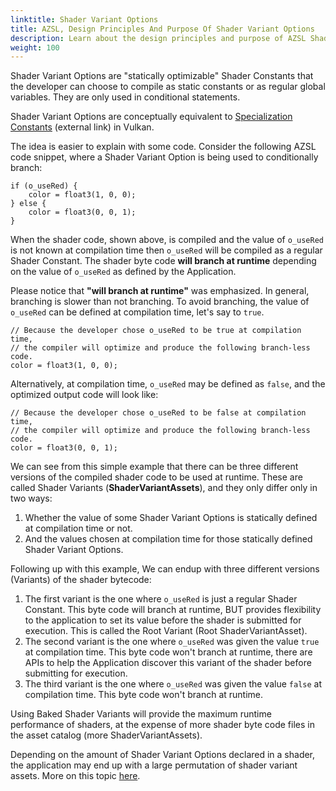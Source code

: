 ```yaml
---
linktitle: Shader Variant Options
title: AZSL, Design Principles And Purpose Of Shader Variant Options
description: Learn about the design principles and purpose of AZSL Shader Variant Options in the Atom Renderer. 
weight: 100
---
```


Shader Variant Options are "statically optimizable" Shader Constants that the developer can choose to compile as static constants or as regular global variables. They are only used in conditional statements.  
  
Shader Variant Options are conceptually equivalent to [Specialization Constants](https://www.khronos.org/registry/vulkan/specs/1.1-khr-extensions/html/chap10.html#pipelines-specialization-constants) (external link) in Vulkan.  
  
The idea is easier to explain with some code. Consider the following AZSL code snippet, where a Shader Variant Option is being used to conditionally branch:  
  
    if (o_useRed) {
        color = float3(1, 0, 0);
    } else {
        color = float3(0, 0, 1);
    }
  
When the shader code, shown above, is compiled and the value of `o_useRed` is not known at compilation time then `o_useRed` will be compiled as a regular Shader Constant. The shader byte code **will branch at runtime** depending on the value of `o_useRed` as defined by the Application.  
  
Please notice that **"will branch at runtime"** was emphasized. In general, branching is slower than not branching. To avoid branching, the value of `o_useRed` can be defined at compilation time, let's say to `true`.  
  
    // Because the developer chose o_useRed to be true at compilation time,
    // the compiler will optimize and produce the following branch-less code.
    color = float3(1, 0, 0);
  
Alternatively, at compilation time, `o_useRed` may be defined as `false`, and the optimized output code will look like:  
  
    // Because the developer chose o_useRed to be false at compilation time,
    // the compiler will optimize and produce the following branch-less code.
    color = float3(0, 0, 1);
  
We can see from this simple example that there can be three different versions of the compiled shader code to be used at runtime. These are called Shader Variants (**ShaderVariantAssets**), and they only differ only in two ways:  
1. Whether the value of some Shader Variant Options is statically defined at compilation time or not.
2. And the values chosen at compilation time for those statically defined Shader Variant Options.
  
Following up with this example, We can endup with three different versions (Variants) of the shader bytecode:  
1. The first variant is the one where `o_useRed` is just a regular Shader Constant. This byte code will branch at runtime, BUT provides flexibility to the application to set its value before the shader is submitted for execution. This is called the Root Variant (Root ShaderVariantAsset).
2. The second variant is the one where `o_useRed` was given the value `true` at compilation time. This byte code won't branch at runtime, there are APIs to help the Application discover this variant of the shader before submitting for execution.
3. The third variant is the one where `o_useRed` was given the value `false` at compilation time. This byte code won't branch at runtime.  
  
Using Baked Shader Variants will provide the maximum runtime performance of shaders, at the expense of more shader byte code files in the asset catalog (more ShaderVariantAssets).  
  
Depending on the amount of Shader Variant Options declared in a shader, the application may end up with a large permutation of shader variant assets. More on this topic [here](shader-variants-fallback-key).  
